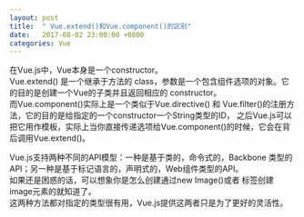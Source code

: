 ```yaml
---
layout: post
title:  " Vue.extend()和Vue.component()的区别"
date:   2017-08-02 23:00:00 +0800
categories: Vue
---
```

在Vue.js中，Vue本身是一个constructor。  
Vue.extend() 是一个继承于方法的 class，参数是一个包含组件选项的对象。它的目的是创建一个Vue的子类并且返回相应的 constructor。  
而Vue.component()实际上是一个类似于Vue.directive() 和 Vue.filter()的注册方法，它的目的是给指定的一个constructor一个String类型的ID，
之后Vue.js可以把它用作模板，实际上当你直接传递选项给Vue.component()的时候，它会在背后调用Vue.extend()。

Vue.js支持两种不同的API模型：一种是基于类的，命令式的，Backbone 类型的API；另一种是基于标记语言的，声明式的，Web组件类型的API。   
如果还是困惑的话，可以想象你是怎么创建通过new Image()或者 <img>标签创建 image元素的就知道了。  
 这两种方法都对指定的类型很有用，Vue.js提供这两者只是为了更好的灵活性。
